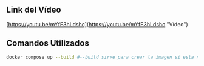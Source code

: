 ## Link del Vídeo
[https://youtu.be/mYfF3hLdshc](https://youtu.be/mYfF3hLdshc "Vídeo")

## Comandos Utilizados
```sh
docker compose up --build #--build sirve para crear la imagen si esta no existe todavía
```